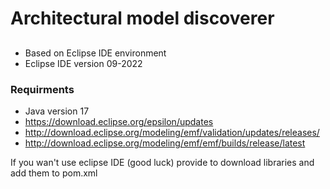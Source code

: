 # Architectural model discoverer

##
- Based on Eclipse IDE environment
- Eclipse IDE version 09-2022
### Requirments
- Java version 17
- https://download.eclipse.org/epsilon/updates
- http://download.eclipse.org/modeling/emf/validation/updates/releases/
- http://download.eclipse.org/modeling/emf/emf/builds/release/latest

If you wan't use eclipse IDE (good luck) provide to download libraries and add them to pom.xml